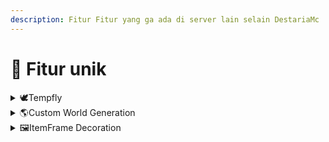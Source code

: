 ```yaml
---
description: Fitur Fitur yang ga ada di server lain selain DestariaMc
---
```


# 🚀 Fitur unik

<details>

<summary><span data-gb-custom-inline data-tag="emoji" data-code="1f54a">🕊</span>Tempfly</summary>

TempFly atau Temporary Fly adalah fitur gratis yang bisa diakses semua rank di destaria, namun rank rank standar ada batas waktu untuk waktu terbangnya, semakin bagus rank nya semakin tinggi batas waktu nya, tidak seperti server lain yang butuh bayar dulu agar bisa terbang. <mark style="color:blue;">**\[/fly]**</mark>

</details>

<details>

<summary><span data-gb-custom-inline data-tag="emoji" data-code="1f30e">🌎</span>Custom World Generation</summary>

Tahukah kamu bahwa DestariaMc adalah SATU satunya server indonesia yang menggunakan Custom world generator? ini artinya destaria bisa membuat biome biome unik dan structure sctructure secara otomatis dan alami

![](../.gitbook/assets/2023-01-31\_19.52.31.png)

</details>

<details>

<summary><span data-gb-custom-inline data-tag="emoji" data-code="1f5bc">🖼</span>ItemFrame Decoration</summary>

Dengan Fitur ItemFrame ini, kamu bisa mendekorasi Build mu menjadi lebih detail, ini contoh nya

![](../.gitbook/assets/2023-01-31\_19.54.30.png)

Seperti yang anda lihat di foto tersebut, ada 4 Glasspane yang menempel tanpa Itemframe, Itu karena dengan fitur ini kamu bisa menyembunyikan Itemframe nya tanpa menghilangkan Item yang ditempelkan di Itemframe tersebut.

</details>
